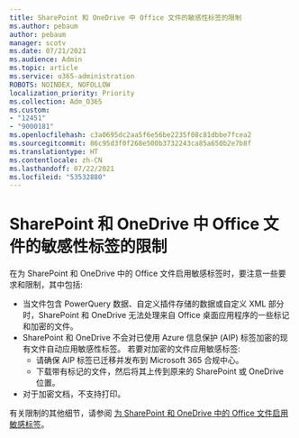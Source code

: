 ```yaml
---
title: SharePoint 和 OneDrive 中 Office 文件的敏感性标签的限制
ms.author: pebaum
author: pebaum
manager: scotv
ms.date: 07/21/2021
ms.audience: Admin
ms.topic: article
ms.service: o365-administration
ROBOTS: NOINDEX, NOFOLLOW
localization_priority: Priority
ms.collection: Adm_O365
ms.custom:
- "12451"
- "9000181"
ms.openlocfilehash: c3a0695dc2aa5f6e56be2235f08c81dbbe7fcea2
ms.sourcegitcommit: 86c95d3f0f268e500b3732243ca85a650b2e7b8f
ms.translationtype: HT
ms.contentlocale: zh-CN
ms.lasthandoff: 07/22/2021
ms.locfileid: "53532880"
---
```

# <a name="limitations-for-sensitivity-labels-for-office-files-in-sharepoint-and-onedrive"></a>SharePoint 和 OneDrive 中 Office 文件的敏感性标签的限制

在为 SharePoint 和 OneDrive 中的 Office 文件启用敏感标签时，要注意一些要求和限制，其中包括:

- 当文件包含 PowerQuery 数据、自定义插件存储的数据或自定义 XML 部分时，SharePoint 和 OneDrive 无法处理来自 Office 桌面应用程序的一些标记和加密的文件。
- SharePoint 和 OneDrive 不会对已使用 Azure 信息保护 (AIP) 标签加密的现有文件自动应用敏感性标签。 若要对加密的文件应用敏感标签: 
    - 请确保 AIP 标签已迁移并发布到 Microsoft 365 合规中心。
    - 下载带有标记的文件，然后将其上传到原来的 SharePoint 或 OneDrive 位置。
- 对于加密文档，不支持打印。

有关限制的其他细节，请参阅 [为 SharePoint 和 OneDrive 中的 Office 文件启用敏感标签](/microsoft-365/compliance/sensitivity-labels-sharepoint-onedrive-files#limitations)。
